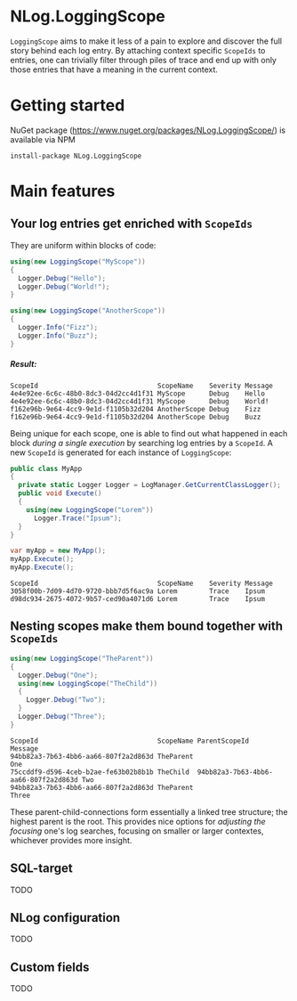 # NLog.LoggingScope
`LoggingScope` aims to make it less of a pain to explore and discover the full story behind each log entry. By attaching context specific `ScopeIds` to entries, one can trivially filter through piles of trace and end up with only those entries that have a meaning in the current context.


# Getting started
NuGet package (https://www.nuget.org/packages/NLog.LoggingScope/) is available via NPM
```
install-package NLog.LoggingScope
```

# Main features
## Your log entries get enriched with `ScopeIds`
They are uniform within blocks of code:
```C#
using(new LoggingScope("MyScope"))
{
  Logger.Debug("Hello");
  Logger.Debug("World!");
}

using(new LoggingScope("AnotherScope"))
{
  Logger.Info("Fizz");
  Logger.Info("Buzz");
}
```
##### Result:
```
ScopeId                              ScopeName    Severity Message
4e4e92ee-6c6c-48b0-8dc3-04d2cc4d1f31 MyScope      Debug    Hello
4e4e92ee-6c6c-48b0-8dc3-04d2cc4d1f31 MyScope      Debug    World!
f162e96b-9e64-4cc9-9e1d-f1105b32d204 AnotherScope Debug    Fizz
f162e96b-9e64-4cc9-9e1d-f1105b32d204 AnotherScope Debug    Buzz
```
Being unique for each scope, one is able to find out what happened in each block *during a single execution* by searching log entries by a `ScopeId`. A new `ScopeId` is generated for each instance of `LoggingScope`:
```C#
public class MyApp
{
  private static Logger Logger = LogManager.GetCurrentClassLogger();
  public void Execute()
  {
    using(new LoggingScope("Lorem"))
      Logger.Trace("Ipsum");
  }
}

var myApp = new MyApp();
myApp.Execute();
myApp.Execute();
```
```
ScopeId                              ScopeName    Severity Message
3058f00b-7d09-4d70-9720-bbb7d5f6ac9a Lorem        Trace    Ipsum
d98dc934-2675-4072-9b57-ced90a4071d6 Lorem        Trace    Ipsum
```

## Nesting scopes make them bound together with `ScopeIds`
```C#
using(new LoggingScope("TheParent"))
{
  Logger.Debug("One");
  using(new LoggingScope("TheChild"))
  {
    Logger.Debug("Two");
  }
  Logger.Debug("Three");
}
```
```
ScopeId                              ScopeName ParentScopeId                        Message
94bb82a3-7b63-4bb6-aa66-807f2a2d863d TheParent                                      One
75ccddf9-d596-4ceb-b2ae-fe63b02b8b1b TheChild  94bb82a3-7b63-4bb6-aa66-807f2a2d863d Two
94bb82a3-7b63-4bb6-aa66-807f2a2d863d TheParent                                      Three
```

These parent-child-connections form essentially a linked tree structure; the highest parent is the root. This provides nice options for *adjusting the focusing* one's log searches, focusing on smaller or larger contextes, whichever provides more insight.

## SQL-target
TODO

## NLog configuration
TODO

## Custom fields
TODO
